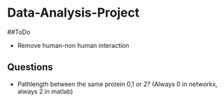# Data-Analysis-Project

##ToDo
- Remove human-non human interaction

## Questions

- Pathlength between the same protein 0,1 or 2? (Always 0 in networkx, always 2 in matlab)
